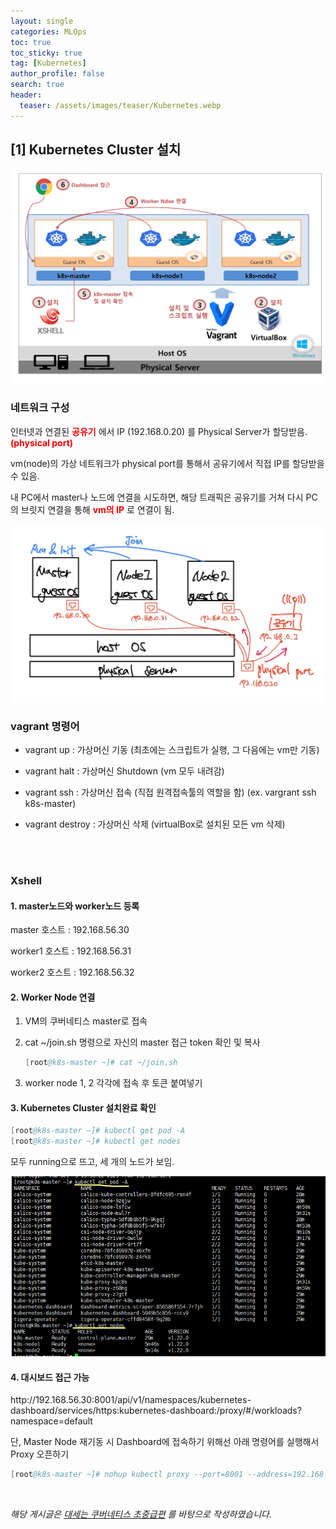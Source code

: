 ```yaml
---
layout: single  
categories: MLOps
toc: true
toc_sticky: true
tag: [Kubernetes]
author_profile: false
search: true
header:
  teaser: /assets/images/teaser/Kubernetes.webp
---
```


## [1] Kubernetes Cluster 설치

<img src="/assets/images/2023-10-02-Kubernetes/installation_process.png" /><br/>

### 네트워크 구성

인터넷과 연결된 **<span style="color:#ff0000">공유기</span>** 에서 IP (192.168.0.20) 를 Physical Server가 할당받음. **<span style="color:#ff0000">(physical port)</span>**

vm(node)의 가상 네트워크가 physical port를 통해서 공유기에서 직접 IP를 할당받을 수 있음.

내 PC에서 master나 노드에 연결을 시도하면, 해당 트래픽은 공유기를 거쳐 다시 PC의 브릿지 연결을 통해 **<span style="color:#ff0000">vm의 IP</span>** 로 연결이 됨.

<img src="/assets/images/2023-10-02-Kubernetes/network.jpg" /><br/>

### vagrant 명령어

- vagrant up : 가상머신 기동 (최초에는 스크립트가 실행, 그 다음에는 vm만 기동)

- vagrant halt : 가상머신 Shutdown (vm 모두 내려감)

- vagrant ssh : 가상머신 접속 (직접 원격접속툴의 역할을 함) (ex. vargrant ssh k8s-master)

- vagrant destroy : 가상머신 삭제 (virtualBox로 설치된 모든 vm 삭제)
<br/>
<br/>

### Xshell

#### 1. master노드와 worker노드 등록

master 호스트 : 192.168.56.30

worker1 호스트 : 192.168.56.31

worker2 호스트 : 192.168.56.32

#### 2. Worker Node 연결

1. VM의 쿠버네티스 master로 접속

2. cat ~/join.sh 명령으로 자신의 master 접근 token 확인 및 복사

    ```s
    [root@k8s-master ~]# cat ~/join.sh
    ```

3. worker node 1, 2 각각에 접속 후 토큰 붙여넣기

#### 3. Kubernetes Cluster 설치완료 확인

```s
[root@k8s-master ~]# kubectl get pod -A
[root@k8s-master ~]# kubectl get nodes
```
모두 running으로 뜨고, 세 개의 노드가 보임.

<img src="/assets/images/2023-10-02-Kubernetes/Xshell.png" /><br/>


#### 4. 대시보드 접근 가능

<link>http://192.168.56.30:8001/api/v1/namespaces/kubernetes-dashboard/services/https:kubernetes-dashboard:/proxy/#/workloads?namespace=default</link>

단, Master Node 재기동 시 Dashboard에 접속하기 위해선 아래 명령어를 실행해서 Proxy 오픈하기

```s
[root@k8s-master ~]# nohup kubectl proxy --port=8001 --address=192.168.56.30 --accept-hosts='^*$' >/dev/null 2>&1 &
```

<br/>

*해당 게시글은 [대세는 쿠버네티스 초중급편](https://www.inflearn.com/course/%EC%BF%A0%EB%B2%84%EB%84%A4%ED%8B%B0%EC%8A%A4-%EA%B8%B0%EC%B4%88?gad=1&gclid=CjwKCAjwvfmoBhAwEiwAG2tqzAD7E333fVc-gkDWnwIGPKATXtXbd3yC2CaV8GF4w-Ha70ouUlGIlRoCBlAQAvD_BwE) 를 바탕으로 작성하였습니다.*